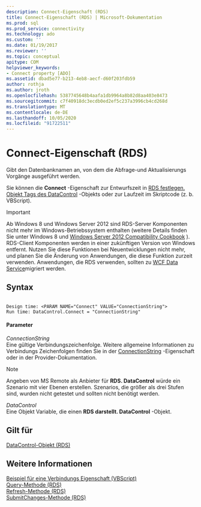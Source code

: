 ```yaml
---
description: Connect-Eigenschaft (RDS)
title: Connect-Eigenschaft (RDS) | Microsoft-Dokumentation
ms.prod: sql
ms.prod_service: connectivity
ms.technology: ado
ms.custom: ''
ms.date: 01/19/2017
ms.reviewer: ''
ms.topic: conceptual
apitype: COM
helpviewer_keywords:
- Connect property [ADO]
ms.assetid: dbad5e77-b213-4eb8-aecf-d60f203fdb59
author: rothja
ms.author: jroth
ms.openlocfilehash: 5387745648b4aafa1db9964a8b82d8aa403e8473
ms.sourcegitcommit: c7f40918dc3ecdb0ed2ef5c237a3996cb4cd268d
ms.translationtype: MT
ms.contentlocale: de-DE
ms.lasthandoff: 10/05/2020
ms.locfileid: "91722511"
---
```

# <a name="connect-property-rds"></a>Connect-Eigenschaft (RDS)
Gibt den Datenbanknamen an, von dem die Abfrage-und Aktualisierungs Vorgänge ausgeführt werden.  
  
 Sie können die **Connect** -Eigenschaft zur Entwurfszeit in [RDS festlegen. Objekt Tags des DataControl](./datacontrol-object-rds.md) -Objekts oder zur Laufzeit im Skriptcode (z. b. VBScript).  
  
> [!IMPORTANT]
>  Ab Windows 8 und Windows Server 2012 sind RDS-Server Komponenten nicht mehr im Windows-Betriebssystem enthalten (weitere Details finden Sie unter Windows 8 und [Windows Server 2012 Compatibility Cookbook](https://www.microsoft.com/download/details.aspx?id=27416) ). RDS-Client Komponenten werden in einer zukünftigen Version von Windows entfernt. Nutzen Sie diese Funktionen bei Neuentwicklungen nicht mehr, und planen Sie die Änderung von Anwendungen, die diese Funktion zurzeit verwenden. Anwendungen, die RDS verwenden, sollten zu [WCF Data Service](/dotnet/framework/wcf/)migriert werden.  
  
## <a name="syntax"></a>Syntax  
  
```  
  
Design time: <PARAM NAME="Connect" VALUE="ConnectionString">  
Run time: DataControl.Connect = "ConnectionString"  
```  
  
#### <a name="parameters"></a>Parameter  
 *ConnectionString*  
 Eine gültige Verbindungszeichenfolge. Weitere allgemeine Informationen zu Verbindungs Zeichenfolgen finden Sie in der [ConnectionString](../ado-api/connectionstring-property-ado.md) -Eigenschaft oder in der Provider-Dokumentation.  
  
> [!NOTE]
>  Angeben von MS Remote als Anbieter für **RDS. DataControl** würde ein Szenario mit vier Ebenen erstellen. Szenarios, die größer als drei Stufen sind, wurden nicht getestet und sollten nicht benötigt werden.  
  
 *DataControl*  
 Eine Objekt Variable, die einen **RDS darstellt. DataControl** -Objekt.  
  
## <a name="applies-to"></a>Gilt für  
 [DataControl-Objekt (RDS)](./datacontrol-object-rds.md)  
  
## <a name="see-also"></a>Weitere Informationen  
 [Beispiel für eine Verbindungs Eigenschaft (VBScript)](./connect-property-example-vbscript.md)   
 [Query-Methode (RDS)](./query-method-rds.md)   
 [Refresh-Methode (RDS)](./refresh-method-rds.md)   
 [SubmitChanges-Methode (RDS)](./submitchanges-method-rds.md)